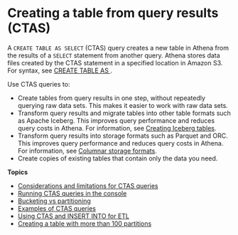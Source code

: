 # Creating a table from query results \(CTAS\)<a name="ctas"></a>

A `CREATE TABLE AS SELECT` \(CTAS\) query creates a new table in Athena from the results of a `SELECT` statement from another query\. Athena stores data files created by the CTAS statement in a specified location in Amazon S3\. For syntax, see [ CREATE TABLE AS ](create-table-as.md)\.

Use CTAS queries to: 
+ Create tables from query results in one step, without repeatedly querying raw data sets\. This makes it easier to work with raw data sets\.
+ Transform query results and migrate tables into other table formats such as Apache Iceberg\. This improves query performance and reduces query costs in Athena\. For information, see [Creating Iceberg tables](querying-iceberg-creating-tables.md)\.
+ Transform query results into storage formats such as Parquet and ORC\. This improves query performance and reduces query costs in Athena\. For information, see [Columnar storage formats](columnar-storage.md)\.
+ Create copies of existing tables that contain only the data you need\.

**Topics**
+ [Considerations and limitations for CTAS queries](considerations-ctas.md)
+ [Running CTAS queries in the console](ctas-console.md)
+ [Bucketing vs partitioning](bucketing-vs-partitioning.md)
+ [Examples of CTAS queries](ctas-examples.md)
+ [Using CTAS and INSERT INTO for ETL](ctas-insert-into-etl.md)
+ [Creating a table with more than 100 partitions](ctas-insert-into.md)